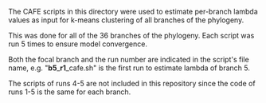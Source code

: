 The CAFE scripts in this directory were used to estimate per-branch
lambda values as input for k-means clustering of all branches of the
phylogeny.

This was done for all of the 36 branches of the phylogeny. Each
script was run 5 times to ensure model convergence.

Both the focal branch and the run number are indicated in the
script's file name, e.g. "**b5**\_**r1**\_cafe.sh" is the first run
to estimate lambda of branch 5.

The scripts of runs 4-5 are not included in this repository since
the code of runs 1-5 is the same for each branch.
